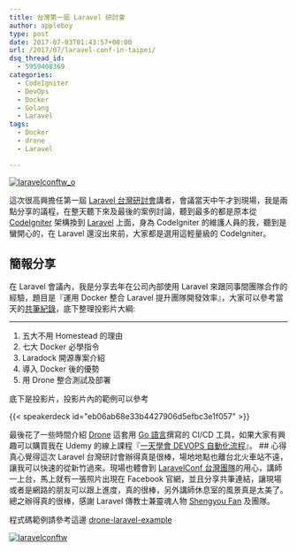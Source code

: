 ```yaml
---
title: 台灣第一屆 Laravel 研討會
author: appleboy
type: post
date: 2017-07-03T01:43:57+00:00
url: /2017/07/laravel-conf-in-taipei/
dsq_thread_id:
  - 5959408369
categories:
  - CodeIgniter
  - DevOps
  - Docker
  - Golang
  - Laravel
tags:
  - Docker
  - drone
  - Laravel

---
```

[<img src="https://i2.wp.com/farm5.staticflickr.com/4237/35625404626_71f7a8a492_z.jpg?w=840&#038;ssl=1" alt="laravelconftw_o" data-recalc-dims="1" />][11]

這次很高興擔任第一屆 [Laravel 台灣研討會][1]講者，會議當天中午才到現場，我是兩點分享的議程，在整天聽下來及最後的案例討論，聽到最多的都是原本從 [CodeIgniter][2] 架構換到 [Laravel][3] 上面，身為 CodeIgniter 的維護人員的我，聽到是蠻開心的，在 Laravel 還沒出來前，大家都是選用這輕量級的 CodeIgniter。

<!--more-->

## 簡報分享

在 Laravel 會議內，我是分享去年在公司內部使用 Laravel 來跟同事間團隊合作的經驗，題目是『運用 Docker 整合 Laravel 提升團隊開發效率』，大家可以參考當天的[共筆紀錄][4]，底下整理投影片大綱:

[1]:https://laravelconf.tw 
[2]:https://codeigniter.org.tw/ 
[3]:https://laravel.com/ 
[4]:https://hackmd.io/IYMwRg7AnATArARgLRTnAxkgLMMBmFLABjCTgDZhysF1iATGKIA=

* * *

  1. 五大不用 Homestead 的理由
  2. 七大 Docker 必學指令
  3. Laradock 開源專案介紹
  4. 導入 Docker 後的優勢
  5. 用 Drone 整合測試及部署

底下是投影片，投影片內的範例可以參考

{{< speakerdeck id="eb06ab68e33b4427906d5efbc3e1f057" >}}

最後花了一些時間介紹 [Drone](https://github.com/drone/drone) 這套用 [Go 語言](https://golang.org)撰寫的 CI/CD 工具，如果大家有興趣可以購買我在 Udemy 的線上課程『[一天學會 DEVOPS 自動化流程](http://bit.ly/devops-taipei)』。 ## 心得 真心覺得這次 Laravel 台灣研討會辦得真是很棒，場地地點也離台北火車站不遠，讓我可以快速的從新竹過來。現場也體會到 [LaravelConf 台灣團隊](https://www.facebook.com/laravelconftw/)的用心，講師一上台，馬上就有一張照片出現在 Facebook 官網，並且分享共筆連結，讓現場或者是網路的朋友可以跟上進度，真的很棒，另外講師休息室的風景真是太美了。總之辦得真的很棒，感謝 Laravel 傳教士兼靈魂人物 [Shengyou Fan](https://www.facebook.com/shengyoufan) 及團隊。

程式碼範例請參考這邊 [drone-laravel-example][12]

[![laravelconftw](https://farm5.staticflickr.com/4062/34856065143\_8668b9ddb9\_z.jpg)](https://www.flickr.com/photos/appleboy/34856065143/in/dateposted-public/ "laravelconftw") 

 [11]: https://www.flickr.com/photos/appleboy/35625404626/in/dateposted-public/ "laravelconftw_o"
 [12]: https://github.com/go-training/drone-laravel-example/
